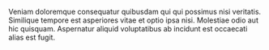 Veniam doloremque consequatur quibusdam qui qui possimus nisi veritatis. Similique tempore est asperiores vitae et optio ipsa nisi. Molestiae odio aut hic quisquam. Aspernatur aliquid voluptatibus ab incidunt est occaecati alias est fugit.